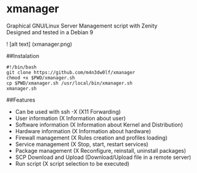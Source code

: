 # xmanager
Graphical GNU/Linux Server Management script with Zenity</br>
Designed and tested in a Debian 9

! [alt text] (xmanager.png)

##Instalation
```
#!/bin/bash
git clone https://github.com/m4n3dw0lf/xmanager
chmod +x $PWD/xmanager.sh
cp $PWD/xmanager.sh /usr/local/bin/xmanager.sh
xmanager.sh
```

##Features

 - Can be used with ssh -X (X11 Forwarding)
 - User information (X Information about user)
 - Software information (X Information about Kernel and Distribution)
 - Hardware information (X Information about hardware)
 - Firewall management (X Rules creation and profiles loading)
 - Service management (X Stop, start, restart services)
 - Package management (X Reconfigure, reinstall, uninstall packages)
 - SCP Download and Upload (Download/Upload file in a remote server)
 - Run script (X script selection to be executed)
